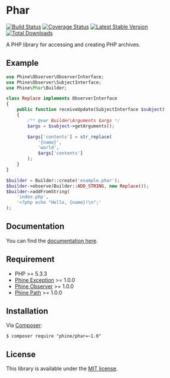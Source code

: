 Phar
====

[![Build Status][]](https://travis-ci.org/phine/lib-phar)
[![Coverage Status][]](https://coveralls.io/r/phine/lib-phar)
[![Latest Stable Version][]](https://packagist.org/packages/phine/phar)
[![Total Downloads][]](https://packagist.org/packages/phine/phar)

A PHP library for accessing and creating PHP archives.

Example
-----

```php
use Phine\Observer\ObserverInterface;
use Phine\Observer\SubjectInterface;
use Phine\Phar\Builder;

class Replace implements ObserverInterface
{
    public function receiveUpdate(SubjectInterface $subject)
    {
        /** @var Builder\Arguments $args */
        $args = $subject->getArguments();

        $args['contents'] = str_replace(
            '{name}',
            'world',
            $args['contents']
        );
    }
}

$builder = Builder::create('example.phar');
$builder->observe(Builder::ADD_STRING, new Replace());
$builder->addFromString(
    'index.php',
    '<?php echo "Hello, {name}!\n";'
);
```

Documentation
-------------

You can find the [documentation here][].

Requirement
-----------

- PHP >= 5.3.3
- [Phine Exception] >= 1.0.0
- [Phine Observer] >= 1.0.0
- [Phine Path] >= 1.0.0

Installation
------------

Via [Composer][]:

    $ composer require "phine/phar=~1.0"

License
-------

This library is available under the [MIT license](LICENSE).

[Build Status]: https://travis-ci.org/phine/lib-phar.png?branch=master
[Coverage Status]: https://coveralls.io/repos/phine/lib-phar/badge.png
[Latest Stable Version]: https://poser.pugx.org/phine/phar/v/stable.png
[Total Downloads]: https://poser.pugx.org/phine/phar/downloads.png
[Phine Exception]: https://github.com/phine/lib-exception
[Phine Observer]: https://github.com/phine/lib-observer
[Phine Path]: https://github.com/phine/lib-path
[Composer]: http://getcomposer.org/
[documentation here]: http://phine.github.io/lib-phar
